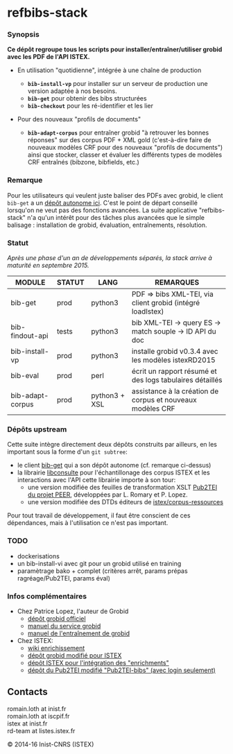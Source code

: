 refbibs-stack
==============

### Synopsis

**Ce dépôt regroupe tous les scripts pour installer/entraîner/utiliser grobid avec les PDF de l'API ISTEX.**  

  - En utilisation "quotidienne", intégrée à une chaîne de production
    * **`bib-install-vp`** pour installer sur un serveur de production une version adaptée à nos besoins.
    * **`bib-get`** pour obtenir des bibs structurées
    * **`bib-checkout`** pour les ré-identifier et les lier
  
  - Pour des nouveaux "profils de documents"  
    * **`bib-adapt-corpus`** pour entraîner grobid "à retrouver les bonnes réponses" sur des corpus PDF + XML gold (c'est-à-dire faire de nouveaux modèles CRF pour des nouveaux "profils de documents") ainsi que stocker, classer et évaluer les différents types de modèles CRF entraînés (bibzone, bibfields, etc.)
  

### Remarque
Pour les utilisateurs qui veulent juste baliser des PDFs avec grobid, le client `bib-get` a un [dépôt autonome ici](https://git.istex.fr/loth/bib-get/tree/master). C'est le point de départ conseillé lorsqu'on ne veut pas des fonctions avancées. La suite applicative "refbibs-stack" n'a qu'un intérêt pour des tâches plus avancées que le simple balisage : installation de grobid, évaluation, entraînements, résolution.

### Statut
*Après une phase d'un an de développements séparés, la stack arrive à maturité en septembre 2015.*

| MODULE           | STATUT | LANG          | REMARQUES                                                 |
| ---------------- | ------ | ------------- | --------------------------------------------------------- |
| bib-get          | prod   | python3       | PDF => bibs XML-TEI, via client grobid (intégré loadIstex)|
| bib-findout-api  | tests  | python3       | bib XML-TEI -> query ES -> match souple -> ID API du doc  |
| bib-install-vp   | prod   | python3       | installe grobid v0.3.4 avec les modèles istexRD2015       |
| bib-eval         | prod   | perl          | écrit un rapport résumé et des logs tabulaires détaillés  |
| bib-adapt-corpus | prod   | python3 + XSL | assistance à la création de corpus et nouveaux modèles CRF|


### Dépôts upstream
Cette suite intègre directement deux dépôts construits par ailleurs, en les important sous la forme d'un `git subtree`:

  - le client [bib-get](https://git.istex.fr/loth/bib-get/tree/master) qui a son dépôt autonome (cf. remarque ci-dessus)
  - la librairie [libconsulte](https://git.istex.fr/loth/libconsulte/tree/master) pour l'échantillonage des corpus ISTEX et les interactions avec l'API
    cette librairie importe à son tour:
    * une version modifiée des feuilles de transformation XSLT [Pub2TEI du projet PEER](https://hal.inria.fr/hal-00659856/document), développées par L. Romary et P. Lopez.
    * une version modifiée des DTDs éditeurs de [istex/corpus-ressources](https://git.istex.fr/istex/corpus-resources)

Pour tout travail de développement, il faut être conscient de ces dépendances, mais à l'utilisation ce n'est pas important.

### TODO
 - dockerisations
 - un bib-install-vi avec git pour un grobid utilisé en training
 - paramètrage bako + complet (critères arrêt, params prépas ragréage/Pub2TEI, params éval)

### Infos complémentaires
  - Chez Patrice Lopez, l'auteur de Grobid
    * [dépôt grobid officiel](https://github.com/kermitt2/grobid)
    * [manuel du service grobid](http://grobid.readthedocs.org/en/latest/Grobid-service/)
    * [manuel de l'entraînement de grobid](http://grobid.readthedocs.org/en/latest/Training-the-models-of-Grobid/)
  - Chez ISTEX:
    * [wiki enrichissement](http://wiki.istex.fr/enrichissement#refbibs)
    * [dépôt grobid modifié pour ISTEX](https://github.com/rloth/grobid)
    * [dépôt ISTEX pour l'intégration des  "enrichments"](https://git.istex.fr/istex/enrichments/tree/master/refbib)
    * [dépôt du Pub2TEI modifié "Pub2TEI-bibs" (avec login seulement)](https://git.istex.fr/loth/Pub2TEI-bibs)


Contacts
---------
romain.loth at inist.fr  
romain.loth at iscpif.fr  
istex at inist.fr  
rd-team at listes.istex.fr  

© 2014-16 Inist-CNRS (ISTEX)
